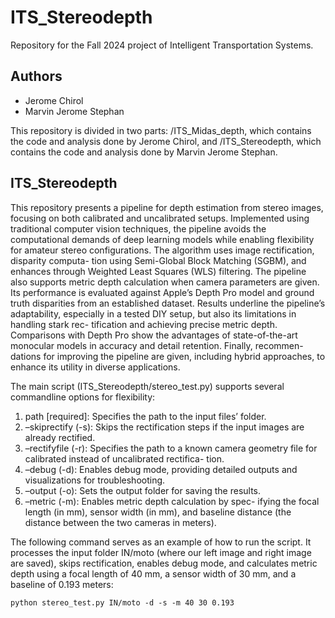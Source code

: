# ITS_Stereodepth

Repository for the Fall 2024 project of Intelligent Transportation Systems.

## Authors

- Jerome Chirol
- Marvin Jerome Stephan

This repository is divided in two parts: /ITS_Midas_depth, which contains the code and analysis done by Jerome Chirol, and /ITS_Stereodepth, which contains the code and analysis done by Marvin Jerome Stephan.

## ITS_Stereodepth

This repository presents a pipeline for depth estimation from stereo images, focusing on both calibrated and uncalibrated setups. Implemented using traditional computer vision techniques, the pipeline avoids the computational demands of deep learning models while enabling flexibility for amateur stereo configurations.
The algorithm uses image rectification, disparity computa- tion using Semi-Global Block Matching (SGBM), and enhances through Weighted Least Squares (WLS) filtering. The pipeline also supports metric depth calculation when camera parameters are given. Its performance is evaluated against Apple’s Depth Pro model and ground truth disparities from an established dataset.
Results underline the pipeline’s adaptability, especially in a tested DIY setup, but also its limitations in handling stark rec- tification and achieving precise metric depth. Comparisons with Depth Pro show the advantages of state-of-the-art monocular models in accuracy and detail retention. Finally, recommen- dations for improving the pipeline are given, including hybrid approaches, to enhance its utility in diverse applications.

The main script (ITS_Stereodepth/stereo_test.py) supports several commandline options for flexibility:
1) path [required]: Specifies the path to the input files’ folder.
2) –skiprectify (-s): Skips the rectification steps if the input images are already rectified.
3) –rectifyfile (-r): Specifies the path to a known camera geometry file for calibrated instead of uncalibrated rectifica- tion.
4) –debug (-d): Enables debug mode, providing detailed outputs and visualizations for troubleshooting.
5) –output (-o): Sets the output folder for saving the results.
6) –metric (-m): Enables metric depth calculation by spec- ifying the focal length (in mm), sensor width (in mm), and baseline distance (the distance between the two cameras in meters).

The following command serves as an example of how to run the script. It processes the input folder IN/moto (where our left image and right image are saved), skips rectification, enables debug mode, and calculates metric depth using a focal length of 40 mm, a sensor width of 30 mm, and a baseline of 0.193 meters:

`python stereo_test.py IN/moto -d -s -m 40 30 0.193`